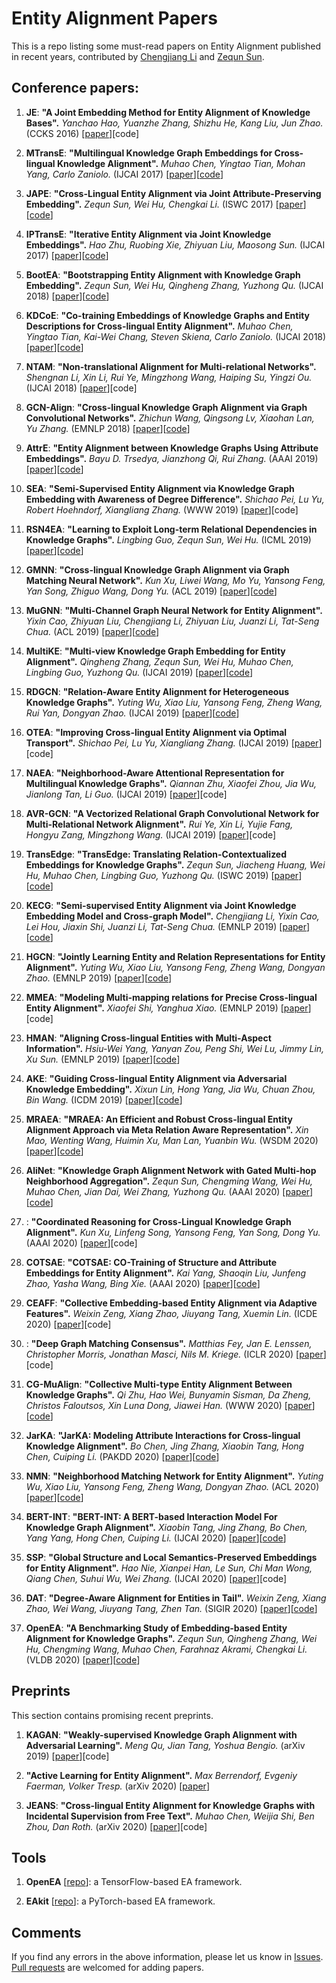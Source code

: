 # Entity Alignment Papers

This is a repo listing some must-read papers on Entity Alignment published in recent years, contributed by [Chengjiang Li](https://github.com/iamlockelightning) and [Zequn Sun](https://github.com/sunzequn).



## Conference papers:

1. **JE**: **"A Joint Embedding Method for Entity Alignment of Knowledge Bases".**
*Yanchao Hao, Yuanzhe Zhang, Shizhu He, Kang Liu, Jun Zhao.* (CCKS 2016) \[[paper](http://ir.ia.ac.cn/bitstream/173211/20186/1/A%20Joint%20Embedding%20Method%20for%20Entity%20Alignment%20of%20Knowledge%20Bases.pdf)\]\[code\]

1. **MTransE**: **"Multilingual Knowledge Graph Embeddings for Cross-lingual Knowledge Alignment".**
*Muhao Chen, Yingtao Tian, Mohan Yang, Carlo Zaniolo.* (IJCAI 2017) \[[paper](https://www.ijcai.org/proceedings/2017/0209.pdf)\]\[[code](https://github.com/muhaochen/MTransE)\]

1. **JAPE**: **"Cross-Lingual Entity Alignment via Joint Attribute-Preserving Embedding".**
*Zequn Sun, Wei Hu, Chengkai Li.* (ISWC 2017) \[[paper](https://iswc2017.semanticweb.org/wp-content/uploads/papers/MainProceedings/188.pdf)\]\[[code](https://github.com/nju-websoft/JAPE)\]

1. **IPTransE**: **"Iterative Entity Alignment via Joint Knowledge Embeddings".**
*Hao Zhu, Ruobing Xie, Zhiyuan Liu, Maosong Sun.* (IJCAI 2017) \[[paper](https://www.ijcai.org/proceedings/2017/0595.pdf)\]\[[code](https://github.com/thunlp/IEAJKE)\]

1. **BootEA**: **"Bootstrapping Entity Alignment with Knowledge Graph Embedding".**
*Zequn Sun, Wei Hu, Qingheng Zhang, Yuzhong Qu.* (IJCAI 2018) \[[paper](https://www.ijcai.org/proceedings/2018/0611.pdf)\]\[[code](https://github.com/nju-websoft/BootEA)\]

1. **KDCoE**: **"Co-training Embeddings of Knowledge Graphs and Entity Descriptions for Cross-lingual Entity Alignment".**
*Muhao Chen, Yingtao Tian, Kai-Wei Chang, Steven Skiena, Carlo Zaniolo.* (IJCAI 2018) \[[paper](https://www.ijcai.org/proceedings/2018/0556.pdf)\]\[[code](https://github.com/muhaochen/MTransE-tf)\]

1. **NTAM**: **"Non-translational Alignment for Multi-relational Networks".**
*Shengnan Li, Xin Li, Rui Ye, Mingzhong Wang, Haiping Su, Yingzi Ou.* (IJCAI 2018) \[[paper](https://www.ijcai.org/proceedings/2018/0581.pdf)\]\[code\]

1. **GCN-Align**: **"Cross-lingual Knowledge Graph Alignment via Graph Convolutional Networks".**
*Zhichun Wang, Qingsong Lv, Xiaohan Lan, Yu Zhang.* (EMNLP 2018) \[[paper](https://www.aclweb.org/anthology/D18-1032)\]\[[code](https://github.com/1049451037/GCN-Align)\]

1. **AttrE**: **"Entity Alignment between Knowledge Graphs Using Attribute Embeddings".**
*Bayu D. Trsedya, Jianzhong Qi, Rui Zhang.* (AAAI 2019) \[[paper](http://www.ruizhang.info/publications/AAAI2019-Entity%20Alignment%20between%20Knowledge%20Graphs%20Using%20Attribute%20Embeddings.pdf)\]\[[code](https://bitbucket.org/bayudt/kba/src)\]

1. **SEA**: **"Semi-Supervised Entity Alignment via Knowledge Graph Embedding with Awareness of Degree Difference".**
*Shichao Pei, Lu Yu, Robert Hoehndorf, Xiangliang Zhang.* (WWW 2019) \[[paper](https://dl.acm.org/citation.cfm?id=3313646)\]\[code\]

1. **RSN4EA**: **"Learning to Exploit Long-term Relational Dependencies in Knowledge Graphs".**
*Lingbing Guo, Zequn Sun, Wei Hu.* (ICML 2019) \[[paper](https://arxiv.org/pdf/1905.04914.pdf)\]\[[code](https://github.com/nju-websoft/RSN)\]

1. **GMNN**: **"Cross-lingual Knowledge Graph Alignment via Graph Matching Neural Network".**
*Kun Xu, Liwei Wang, Mo Yu, Yansong Feng, Yan Song, Zhiguo Wang, Dong Yu.* (ACL 2019) \[[paper](https://arxiv.org/pdf/1905.11605.pdf)\]\[[code](https://github.com/syxu828/Crosslingula-KG-Matching)\]

1. **MuGNN**: **"Multi-Channel Graph Neural Network for Entity Alignment".**
*Yixin Cao, Zhiyuan Liu, Chengjiang Li, Zhiyuan Liu, Juanzi Li, Tat-Seng Chua.* (ACL 2019) \[[paper](https://www.aclweb.org/anthology/P19-1140)\]\[[code](https://github.com/thunlp/MuGNN)\]

1. **MultiKE**: **"Multi-view Knowledge Graph Embedding for Entity Alignment".**
*Qingheng Zhang, Zequn Sun, Wei Hu, Muhao Chen, Lingbing Guo, Yuzhong Qu.* (IJCAI 2019) \[[paper](https://www.ijcai.org/proceedings/2019/0754.pdf)\]\[[code](https://github.com/nju-websoft/MultiKE)\]

1. **RDGCN**: **"Relation-Aware Entity Alignment for Heterogeneous Knowledge Graphs".**
*Yuting Wu, Xiao Liu, Yansong Feng, Zheng Wang, Rui Yan, Dongyan Zhao.* (IJCAI 2019) \[[paper](https://www.ijcai.org/proceedings/2019/0733.pdf)\]\[[code](https://github.com/StephanieWyt/RDGCN)\]

1. **OTEA**: **"Improving Cross-lingual Entity Alignment via Optimal Transport".**
*Shichao Pei, Lu Yu, Xiangliang Zhang.* (IJCAI 2019) \[[paper](https://www.ijcai.org/proceedings/2019/0448.pdf)\]\[code\]

1. **NAEA**: **"Neighborhood-Aware Attentional Representation for Multilingual Knowledge Graphs".**
*Qiannan Zhu, Xiaofei Zhou, Jia Wu, Jianlong Tan, Li Guo.* (IJCAI 2019) \[[paper](https://www.ijcai.org/proceedings/2019/0269.pdf)\]\[code\]

1. **AVR-GCN**: **"A Vectorized Relational Graph Convolutional Network for Multi-Relational Network Alignment".**
*Rui Ye, Xin Li, Yujie Fang, Hongyu Zang, Mingzhong Wang.* (IJCAI 2019) \[[paper](https://www.ijcai.org/proceedings/2019//0574.pdf)\]\[code\]

1. **TransEdge**: **"TransEdge: Translating Relation-Contextualized Embeddings for Knowledge Graphs".**
*Zequn Sun, Jiacheng Huang, Wei Hu, Muhao Chen, Lingbing Guo, Yuzhong Qu.* (ISWC 2019) \[[paper](https://link.springer.com/chapter/10.1007/978-3-030-30793-6_35)\]\[[code](https://github.com/nju-websoft/TransEdge)\]

1. **KECG**: **"Semi-supervised Entity Alignment via Joint Knowledge Embedding Model and Cross-graph Model".**
*Chengjiang Li, Yixin Cao, Lei Hou, Jiaxin Shi, Juanzi Li, Tat-Seng Chua.* (EMNLP 2019) \[[paper](https://www.aclweb.org/anthology/D19-1274.pdf)\]\[[code](https://github.com/THU-KEG/KECG)\]

1. **HGCN**: **"Jointly Learning Entity and Relation Representations for Entity Alignment".**
*Yuting Wu, Xiao Liu, Yansong Feng, Zheng Wang, Dongyan Zhao.* (EMNLP 2019) \[[paper](https://www.aclweb.org/anthology/D19-1023.pdf)\]\[[code](https://github.com/StephanieWyt/HGCN-JE-JR)\]

1. **MMEA**: **"Modeling Multi-mapping relations for Precise Cross-lingual Entity Alignment".**
*Xiaofei Shi, Yanghua Xiao.* (EMNLP 2019) \[[paper](https://www.aclweb.org/anthology/D19-1075.pdf)\]\[code\]

1. **HMAN**: **"Aligning Cross-lingual Entities with Multi-Aspect Information".**
*Hsiu-Wei Yang, Yanyan Zou, Peng Shi, Wei Lu, Jimmy Lin, Xu Sun.* (EMNLP 2019) \[[paper](https://cs.uwaterloo.ca/~jimmylin/publications/YangHW_etal_EMNLP2019.pdf)\]\[[code](https://github.com/h324yang/HMAN)\]

1. **AKE**: **"Guiding Cross-lingual Entity Alignment via Adversarial Knowledge Embedding".**
*Xixun Lin, Hong Yang, Jia Wu, Chuan Zhou, Bin Wang.* (ICDM 2019) \[[paper](https://ieeexplore.ieee.org/document/8970718/)\]\[[code](https://github.com/IIEdm/AKE)\]

1. **MRAEA**: **"MRAEA: An Efficient and Robust Cross-lingual Entity Alignment Approach via Meta Relation Aware Representation".**
*Xin Mao, Wenting Wang, Huimin Xu, Man Lan, Yuanbin Wu.* (WSDM 2020) \[[paper](https://dl.acm.org/doi/abs/10.1145/3336191.3371804)\]\[[code](https://github.com/MaoXinn/MRAEA)\]

1. **AliNet**: **"Knowledge Graph Alignment Network with Gated Multi-hop Neighborhood Aggregation".**
*Zequn Sun, Chengming Wang, Wei Hu, Muhao Chen, Jian Dai, Wei Zhang, Yuzhong Qu.* (AAAI 2020) \[[paper](https://arxiv.org/pdf/1911.08936.pdf)\]\[[code](https://github.com/nju-websoft/AliNet)\]

1. : **"Coordinated Reasoning for Cross-Lingual Knowledge Graph Alignment".**
*Kun Xu, Linfeng Song, Yansong Feng, Yan Song, Dong Yu.* (AAAI 2020) \[[paper](https://arxiv.org/pdf/2001.08728.pdf)\]\[code\]

1. **COTSAE**: **"COTSAE: CO-Training of Structure and Attribute Embeddings for Entity Alignment".**
*Kai Yang, Shaoqin Liu, Junfeng Zhao, Yasha Wang, Bing Xie.* (AAAI 2020) \[[paper](http://www.dit.unitn.it/~pavel/OM/articles/Yang_AAAI20.pdf)\]\[[code](https://github.com/ykpku/COTSA)\]

1. **CEAFF**: **"Collective Embedding-based Entity Alignment via Adaptive Features".**
*Weixin Zeng, Xiang Zhao, Jiuyang Tang, Xuemin Lin.* (ICDE 2020) \[[paper](https://arxiv.org/pdf/1912.08404.pdf)\]\[code\]

1. : **"Deep Graph Matching Consensus".**
*Matthias Fey, Jan E. Lenssen, Christopher Morris, Jonathan Masci, Nils M. Kriege.* (ICLR 2020) \[[paper](https://openreview.net/pdf?id=HyeJf1HKvS)\]\[code\]

1. **CG-MuAlign**: **"Collective Multi-type Entity Alignment Between Knowledge Graphs".**
*Qi Zhu, Hao Wei, Bunyamin Sisman, Da Zheng, Christos Faloutsos, Xin Luna Dong, Jiawei Han.* (WWW 2020) \[[paper](https://assets.amazon.science/ff/7a/b96282984a0fbe5e31a8fcf68d17/scipub-1202.pdf)\]\[[code](https://github.com/GentleZhu/CG-MuAlign)\]

1. **JarKA**: **"JarKA: Modeling Attribute Interactions for Cross-lingual Knowledge Alignment".**
*Bo Chen, Jing Zhang, Xiaobin Tang, Hong Chen, Cuiping Li.* (PAKDD 2020) \[[paper](https://arxiv.org/pdf/1910.13105.pdf)\]\[[code](https://github.com/BoChen-Daniel/PAKDD-20-JarKA)\]

1. **NMN**: **"Neighborhood Matching Network for Entity Alignment".**
*Yuting Wu, Xiao Liu, Yansong Feng, Zheng Wang, Dongyan Zhao.* (ACL 2020) \[[paper](https://arxiv.org/pdf/2005.05607.pdf)\]\[[code](https://github.com/StephanieWyt/NMN)\]

1. **BERT-INT**: **"BERT-INT: A BERT-based Interaction Model For Knowledge Graph Alignment".**
*Xiaobin Tang, Jing Zhang, Bo Chen, Yang Yang, Hong Chen, Cuiping Li.* (IJCAI 2020) \[[paper](https://www.ijcai.org/Proceedings/2020/0439.pdf)\]\[[code](https://github.com/kosugi11037/bert-int)\]

1. **SSP**: **"Global Structure and Local Semantics-Preserved Embeddings for Entity Alignment".**
*Hao Nie, Xianpei Han, Le Sun, Chi Man Wong, Qiang Chen, Suhui Wu, Wei Zhang.* (IJCAI 2020) \[[paper](https://www.ijcai.org/Proceedings/2020/0506.pdf)\]\[code\]

1. **DAT**: **"Degree-Aware Alignment for Entities in Tail".**
*Weixin Zeng, Xiang Zhao, Wei Wang, Jiuyang Tang, Zhen Tan.* (SIGIR 2020) \[[paper](https://arxiv.org/pdf/2005.12132.pdf)\]\[[code](https://github.com/DexterZeng/DAT)\]

1. **OpenEA**: **"A Benchmarking Study of Embedding-based Entity Alignment for Knowledge Graphs".**
*Zequn Sun, Qingheng Zhang, Wei Hu, Chengming Wang, Muhao Chen, Farahnaz Akrami, Chengkai Li.* (VLDB 2020) \[[paper](https://arxiv.org/pdf/2003.07743.pdf)\]\[[code](https://github.com/nju-websoft/OpenEA)\]


## Preprints

This section contains promising recent preprints.

1. **KAGAN**: **"Weakly-supervised Knowledge Graph Alignment with Adversarial Learning".**
*Meng Qu, Jian Tang, Yoshua Bengio.* (arXiv 2019) \[[paper](https://arxiv.org/pdf/1907.03179.pdf)\]\[code\]

1. **"Active Learning for Entity Alignment".**
*Max Berrendorf, Evgeniy Faerman, Volker Tresp.* (arXiv 2020) \[[paper](https://arxiv.org/abs/2001.08943)\]

1. **JEANS**: **"Cross-lingual Entity Alignment for Knowledge Graphs with Incidental Supervision from Free Text".**
*Muhao Chen, Weijia Shi, Ben Zhou, Dan Roth.* (arXiv 2020) \[[paper](https://arxiv.org/abs/2005.00171.pdf)\]\[code\]


## Tools

1. **OpenEA** \[[repo](https://github.com/nju-websoft/OpenEA)\]: a TensorFlow-based EA framework.

1. **EAkit** \[[repo](https://github.com/THU-KEG/EAkit)\]: a PyTorch-based EA framework.


## Comments

If you find any errors in the above information, please let us know in [Issues](https://github.com/THU-KEG/Entity_Alignment_Papers/issues). [Pull requests](https://github.com/THU-KEG/Entity_Alignment_Papers/pulls) are welcomed for adding papers.
